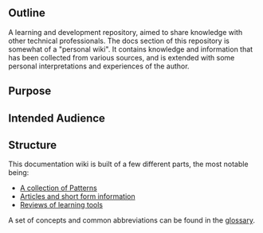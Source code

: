 ## Outline

A learning and development repository, aimed to share knowledge with other technical professionals.
The docs section of this repository is somewhat of a "personal wiki". 
It contains knowledge and information that has been collected from various sources, and is extended with some personal interpretations and experiences of the author.

## Purpose

## Intended Audience

## Structure

This documentation wiki is built of a few different parts, the most notable being:

- [A collection of Patterns](/1_Patterns/HOME)
- [Articles and short form information](/2_Articles/NOME)
- [Reviews of learning tools](/3_Reviews/HOME)

A set of concepts and common abbreviations can be found in the [glossary](/_glossary).
